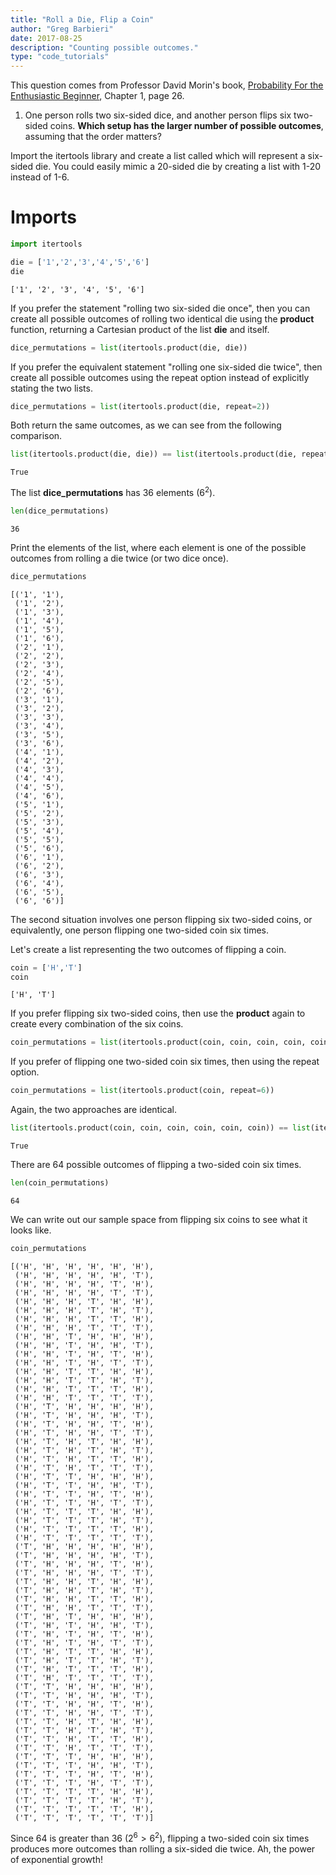 ```yaml
---
title: "Roll a Die, Flip a Coin"
author: "Greg Barbieri"
date: 2017-08-25
description: "Counting possible outcomes."
type: "code_tutorials"
--- 
```


This question comes from Professor David Morin's book, <a href="http://www.people.fas.harvard.edu/~djmorin/book.html">Probability For the Enthusiastic Beginner</a>, Chapter 1, page 26.

1. One person rolls two six-sided dice, and another person flips six two-sided coins. <b>Which setup has the larger number of possible outcomes</b>, assuming that the order matters?

Import the itertools library and create a list called which will represent a six-sided die. You could easily mimic a 20-sided die by creating a list with 1-20 instead of 1-6.

# Imports

```python
import itertools

die = ['1','2','3','4','5','6']
die
```
    ['1', '2', '3', '4', '5', '6']


If you prefer the statement "rolling two six-sided die once", then you can create all possible outcomes of rolling two identical die using the <b>product</b> function, returning a Cartesian product of the list <b>die</b> and itself.


```python
dice_permutations = list(itertools.product(die, die))
```

If you prefer the equivalent statement "rolling one six-sided die twice", then create all possible outcomes using the repeat option instead of explicitly stating the two lists.


```python
dice_permutations = list(itertools.product(die, repeat=2))
```

Both return the same outcomes, as we can see from the following comparison.


```python
list(itertools.product(die, die)) == list(itertools.product(die, repeat=2))
```

    True


The list <b>dice_permutations</b> has 36 elements ($6^2$).


```python
len(dice_permutations)
```




    36


Print the elements of the list, where each element is one of the possible outcomes from rolling a die twice (or two dice once).


```python
dice_permutations
```

    [('1', '1'),
     ('1', '2'),
     ('1', '3'),
     ('1', '4'),
     ('1', '5'),
     ('1', '6'),
     ('2', '1'),
     ('2', '2'),
     ('2', '3'),
     ('2', '4'),
     ('2', '5'),
     ('2', '6'),
     ('3', '1'),
     ('3', '2'),
     ('3', '3'),
     ('3', '4'),
     ('3', '5'),
     ('3', '6'),
     ('4', '1'),
     ('4', '2'),
     ('4', '3'),
     ('4', '4'),
     ('4', '5'),
     ('4', '6'),
     ('5', '1'),
     ('5', '2'),
     ('5', '3'),
     ('5', '4'),
     ('5', '5'),
     ('5', '6'),
     ('6', '1'),
     ('6', '2'),
     ('6', '3'),
     ('6', '4'),
     ('6', '5'),
     ('6', '6')]



The second situation involves one person flipping six two-sided coins, or equivalently, one person flipping one two-sided coin six times.

Let's create a list representing the two outcomes of flipping a coin.


```python
coin = ['H','T']
coin
```




    ['H', 'T']



If you prefer flipping six two-sided coins, then use the <b>product</b> again to create every combination of the six coins.


```python
coin_permutations = list(itertools.product(coin, coin, coin, coin, coin, coin))
```

If you prefer of flipping one two-sided coin six times, then using the repeat option.


```python
coin_permutations = list(itertools.product(coin, repeat=6))
```

Again, the two approaches are identical.

```python
list(itertools.product(coin, coin, coin, coin, coin, coin)) == list(itertools.product(coin, repeat=6))
```




    True


There are 64 possible outcomes of flipping a two-sided coin six times.


```python
len(coin_permutations)
```




    64


We can write out our sample space from flipping six coins to see what it looks like.


```python
coin_permutations
```




    [('H', 'H', 'H', 'H', 'H', 'H'),
     ('H', 'H', 'H', 'H', 'H', 'T'),
     ('H', 'H', 'H', 'H', 'T', 'H'),
     ('H', 'H', 'H', 'H', 'T', 'T'),
     ('H', 'H', 'H', 'T', 'H', 'H'),
     ('H', 'H', 'H', 'T', 'H', 'T'),
     ('H', 'H', 'H', 'T', 'T', 'H'),
     ('H', 'H', 'H', 'T', 'T', 'T'),
     ('H', 'H', 'T', 'H', 'H', 'H'),
     ('H', 'H', 'T', 'H', 'H', 'T'),
     ('H', 'H', 'T', 'H', 'T', 'H'),
     ('H', 'H', 'T', 'H', 'T', 'T'),
     ('H', 'H', 'T', 'T', 'H', 'H'),
     ('H', 'H', 'T', 'T', 'H', 'T'),
     ('H', 'H', 'T', 'T', 'T', 'H'),
     ('H', 'H', 'T', 'T', 'T', 'T'),
     ('H', 'T', 'H', 'H', 'H', 'H'),
     ('H', 'T', 'H', 'H', 'H', 'T'),
     ('H', 'T', 'H', 'H', 'T', 'H'),
     ('H', 'T', 'H', 'H', 'T', 'T'),
     ('H', 'T', 'H', 'T', 'H', 'H'),
     ('H', 'T', 'H', 'T', 'H', 'T'),
     ('H', 'T', 'H', 'T', 'T', 'H'),
     ('H', 'T', 'H', 'T', 'T', 'T'),
     ('H', 'T', 'T', 'H', 'H', 'H'),
     ('H', 'T', 'T', 'H', 'H', 'T'),
     ('H', 'T', 'T', 'H', 'T', 'H'),
     ('H', 'T', 'T', 'H', 'T', 'T'),
     ('H', 'T', 'T', 'T', 'H', 'H'),
     ('H', 'T', 'T', 'T', 'H', 'T'),
     ('H', 'T', 'T', 'T', 'T', 'H'),
     ('H', 'T', 'T', 'T', 'T', 'T'),
     ('T', 'H', 'H', 'H', 'H', 'H'),
     ('T', 'H', 'H', 'H', 'H', 'T'),
     ('T', 'H', 'H', 'H', 'T', 'H'),
     ('T', 'H', 'H', 'H', 'T', 'T'),
     ('T', 'H', 'H', 'T', 'H', 'H'),
     ('T', 'H', 'H', 'T', 'H', 'T'),
     ('T', 'H', 'H', 'T', 'T', 'H'),
     ('T', 'H', 'H', 'T', 'T', 'T'),
     ('T', 'H', 'T', 'H', 'H', 'H'),
     ('T', 'H', 'T', 'H', 'H', 'T'),
     ('T', 'H', 'T', 'H', 'T', 'H'),
     ('T', 'H', 'T', 'H', 'T', 'T'),
     ('T', 'H', 'T', 'T', 'H', 'H'),
     ('T', 'H', 'T', 'T', 'H', 'T'),
     ('T', 'H', 'T', 'T', 'T', 'H'),
     ('T', 'H', 'T', 'T', 'T', 'T'),
     ('T', 'T', 'H', 'H', 'H', 'H'),
     ('T', 'T', 'H', 'H', 'H', 'T'),
     ('T', 'T', 'H', 'H', 'T', 'H'),
     ('T', 'T', 'H', 'H', 'T', 'T'),
     ('T', 'T', 'H', 'T', 'H', 'H'),
     ('T', 'T', 'H', 'T', 'H', 'T'),
     ('T', 'T', 'H', 'T', 'T', 'H'),
     ('T', 'T', 'H', 'T', 'T', 'T'),
     ('T', 'T', 'T', 'H', 'H', 'H'),
     ('T', 'T', 'T', 'H', 'H', 'T'),
     ('T', 'T', 'T', 'H', 'T', 'H'),
     ('T', 'T', 'T', 'H', 'T', 'T'),
     ('T', 'T', 'T', 'T', 'H', 'H'),
     ('T', 'T', 'T', 'T', 'H', 'T'),
     ('T', 'T', 'T', 'T', 'T', 'H'),
     ('T', 'T', 'T', 'T', 'T', 'T')]


Since 64 is greater than 36 ($2^6 > 6^2$), flipping a two-sided coin six times produces more outcomes than rolling a six-sided die twice. Ah, the power of exponential growth!